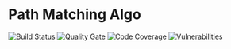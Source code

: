 # Path Matching Algo
[![Build Status](https://travis-ci.com/monojitb02/path-share-match.svg?branch=master)](https://travis-ci.com/monojitb02/path-share-match)
[![Quality Gate](https://sonarcloud.io/api/project_badges/measure?project=path-share-match-master&metric=alert_status)](https://sonarcloud.io/dashboard?id=path-share-match-master)
[![Code Coverage](https://sonarcloud.io/api/project_badges/measure?project=path-share-match-master&metric=coverage)](https://sonarcloud.io/dashboard?id=path-share-match-master)
[![Vulnerabilities](https://sonarcloud.io/api/project_badges/measure?project=path-share-match-master&metric=vulnerabilities)](https://sonarcloud.io/dashboard?id=path-share-match-master)